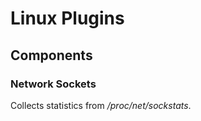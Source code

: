 # Linux Plugins

## Components

### Network Sockets

Collects statistics from */proc/net/sockstats*.